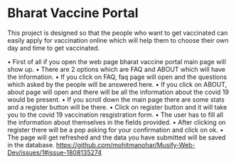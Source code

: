 # Bharat Vaccine Portal

This project is designed so that the people who want to get vaccinated can easily apply for vaccination online which will help them to choose their own day and time to get vaccinated.

•	First of all if you open the web page bharat vaccine portal main page will show up.
•	There are 2 options which are FAQ and ABOUT which will have the information.
•	If you click on FAQ, faq page will open and the questions which asked by the people will be answered here.
•	If you click on ABOUT, about page will open and there will be all the information about the covid 19 would be present.
•	If you scroll down the main page there are some stats and a register button will be there.
•	Click on register button and it will take you to the covid 19 vaccination resgistration form.
•	 The user has to fill all the information about themselves in the fields provided.
•	 After clicking on register there will be a pop asking for your confirmation and click on ok.
•	The page will get refreshed and the data you have submitted will be saved in the 
database.
https://github.com/mohitmanohar/Musify-Web-Dev/issues/1#issue-1808135274


